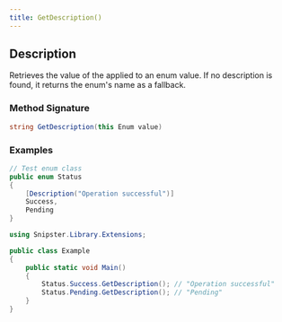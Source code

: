 ```yaml
---
title: GetDescription()
---
```


## Description
Retrieves the value of the <see cref="DescriptionAttribute"/> applied to an enum value. If no description is found, it returns the enum's name as a fallback.

### Method Signature

```csharp
string GetDescription(this Enum value)
```
### Examples

```csharp
// Test enum class
public enum Status
{
    [Description("Operation successful")]
    Success,
    Pending
}

using Snipster.Library.Extensions;

public class Example
{
    public static void Main()
    {
        Status.Success.GetDescription(); // "Operation successful"
        Status.Pending.GetDescription(); // "Pending"
    }
}
```